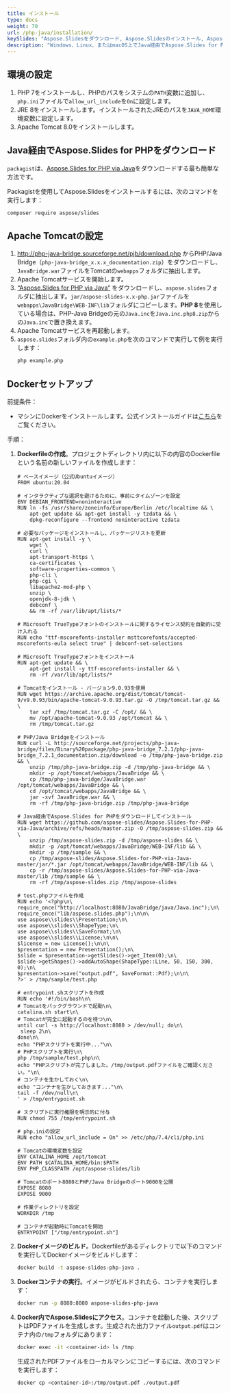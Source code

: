 ```yaml
---
title: インストール
type: docs
weight: 70
url: /php-java/installation/
keySlides: "Aspose.Slidesをダウンロード, Aspose.Slidesのインストール, Aspose.Slidesのインストール, Windows, macOS, Linux, PHP"
description: "Windows、Linux、またはmacOS上でJava経由でAspose.Slides for PHPをインストール"
---
```


## **環境の設定**

1. PHP 7をインストールし、PHPのパスをシステムの`PATH`変数に追加し、`php.ini`ファイルで`allow_url_include`を`On`に設定します。
1. JRE 8をインストールします。インストールされたJREのパスを`JAVA_HOME`環境変数に設定します。
1. Apache Tomcat 8.0をインストールします。

## **Java経由でAspose.Slides for PHPをダウンロード**

`packagist`は、[Aspose.Slides for PHP via Java](https://packagist.org/packages/aspose/slides)をダウンロードする最も簡単な方法です。

Packagistを使用してAspose.Slidesをインストールするには、次のコマンドを実行します：
   ```bash
   composer require aspose/slides
   ```

## **Apache Tomcatの設定**

1. http://php-java-bridge.sourceforge.net/pjb/download.php からPHP/Java Bridge（`php-java-bridge_x.x.x_documentation.zip`）をダウンロードし、`JavaBridge.war`ファイルをTomcatの`webapps`フォルダに抽出します。
1. Apache Tomcatサービスを開始します。
1. [“Aspose.Slides for PHP via Java”](https://downloads.aspose.com/slides/php-java) をダウンロードし、`aspose.slides`フォルダに抽出します。`jar/aspose-slides-x.x-php.jar`ファイルを`webapps\JavaBridge\WEB-INF\lib`フォルダにコピーします。**PHP 8**を使用している場合は、PHP-Java Bridgeの元の`Java.inc`を`Java.inc.php8.zip`からの`Java.inc`で置き換えます。
1. Apache Tomcatサービスを再起動します。
1. `aspose.slides`フォルダ内の`example.php`を次のコマンドで実行して例を実行します：
   ```bash
   php example.php
   ```

## Dockerセットアップ ##

前提条件：
* マシンにDockerをインストールします。公式インストールガイドは[こちら](https://docs.docker.com/get-docker/)をご覧ください。

手順：
1. **Dockerfileの作成**。プロジェクトディレクトリ内に以下の内容のDockerfileという名前の新しいファイルを作成します：
   ```
   # ベースイメージ（公式Ubuntuイメージ）
   FROM ubuntu:20.04
   
   # インタラクティブな選択を避けるために、事前にタイムゾーンを設定
   ENV DEBIAN_FRONTEND=noninteractive
   RUN ln -fs /usr/share/zoneinfo/Europe/Berlin /etc/localtime && \
       apt-get update && apt-get install -y tzdata && \
       dpkg-reconfigure --frontend noninteractive tzdata
   
   # 必要なパッケージをインストールし、パッケージリストを更新
   RUN apt-get install -y \
       wget \
       curl \
       apt-transport-https \
       ca-certificates \
       software-properties-common \
       php-cli \
       php-cgi \
       libapache2-mod-php \
       unzip \
       openjdk-8-jdk \
       debconf \
       && rm -rf /var/lib/apt/lists/*
   
   # Microsoft TrueTypeフォントのインストールに関するライセンス契約を自動的に受け入れる
   RUN echo "ttf-mscorefonts-installer msttcorefonts/accepted-mscorefonts-eula select true" | debconf-set-selections
   
   # Microsoft TrueTypeフォントをインストール
   RUN apt-get update && \
       apt-get install -y ttf-mscorefonts-installer && \
       rm -rf /var/lib/apt/lists/*
   
   # Tomcatをインストール - バージョン9.0.93を使用
   RUN wget https://archive.apache.org/dist/tomcat/tomcat-9/v9.0.93/bin/apache-tomcat-9.0.93.tar.gz -O /tmp/tomcat.tar.gz && \
       tar xzf /tmp/tomcat.tar.gz -C /opt/ && \
       mv /opt/apache-tomcat-9.0.93 /opt/tomcat && \
       rm /tmp/tomcat.tar.gz
   
   # PHP/Java Bridgeをインストール
   RUN curl -L http://sourceforge.net/projects/php-java-bridge/files/Binary%20package/php-java-bridge_7.2.1/php-java-bridge_7.2.1_documentation.zip/download -o /tmp/php-java-bridge.zip && \
       unzip /tmp/php-java-bridge.zip -d /tmp/php-java-bridge && \
       mkdir -p /opt/tomcat/webapps/JavaBridge && \
       cp /tmp/php-java-bridge/JavaBridge.war /opt/tomcat/webapps/JavaBridge && \
       cd /opt/tomcat/webapps/JavaBridge && \
       jar -xvf JavaBridge.war && \
       rm -rf /tmp/php-java-bridge.zip /tmp/php-java-bridge
   
   # Java経由でAspose.Slides for PHPをダウンロードしてインストール
   RUN wget https://github.com/aspose-slides/Aspose.Slides-for-PHP-via-Java/archive/refs/heads/master.zip -O /tmp/aspose-slides.zip && \
       unzip /tmp/aspose-slides.zip -d /tmp/aspose-slides && \
       mkdir -p /opt/tomcat/webapps/JavaBridge/WEB-INF/lib && \
       mkdir -p /tmp/sample && \
       cp /tmp/aspose-slides/Aspose.Slides-for-PHP-via-Java-master/jar/*.jar /opt/tomcat/webapps/JavaBridge/WEB-INF/lib && \
       cp -r /tmp/aspose-slides/Aspose.Slides-for-PHP-via-Java-master/lib /tmp/sample && \
       rm -rf /tmp/aspose-slides.zip /tmp/aspose-slides
   
   # test.phpファイルを作成
   RUN echo '<?php\n\
   require_once("http://localhost:8080/JavaBridge/java/Java.inc");\n\
   require_once("lib/aspose.slides.php");\n\n\
   use aspose\\slides\\Presentation;\n\
   use aspose\\slides\\ShapeType;\n\
   use aspose\\slides\\SaveFormat;\n\
   use aspose\\slides\\License;\n\n\
   $license = new License();\n\n\
   $presentation = new Presentation();\n\
   $slide = $presentation->getSlides()->get_Item(0);\n\
   $slide->getShapes()->addAutoShape(ShapeType::Line, 50, 150, 300, 0);\n\
   $presentation->save("output.pdf", SaveFormat::Pdf);\n\n\
   ?>' > /tmp/sample/test.php
   
   # entrypoint.shスクリプトを作成
   RUN echo '#!/bin/bash\n\
   # Tomcatをバックグラウンドで起動\n\
   catalina.sh start\n\
   # Tomcatが完全に起動するのを待つ\n\
   until curl -s http://localhost:8080 > /dev/null; do\n\
    sleep 2\n\
   done\n\
   echo "PHPスクリプトを実行中..."\n\
   # PHPスクリプトを実行\n\
   php /tmp/sample/test.php\n\
   echo "PHPスクリプトが完了しました。/tmp/output.pdfファイルをご確認ください。"\n\
   # コンテナを生かしておく\n\
   echo "コンテナを生かしておきます..."\n\
   tail -f /dev/null\n\
   ' > /tmp/entrypoint.sh
   
   # スクリプトに実行権限を明示的に付与
   RUN chmod 755 /tmp/entrypoint.sh
   
   # php.iniの設定
   RUN echo "allow_url_include = On" >> /etc/php/7.4/cli/php.ini
   
   # Tomcatの環境変数を設定
   ENV CATALINA_HOME /opt/tomcat
   ENV PATH $CATALINA_HOME/bin:$PATH
   ENV PHP_CLASSPATH /opt/aspose-slides/lib
   
   # Tomcatのポート8080とPHP/Java Bridgeのポート9000を公開
   EXPOSE 8080
   EXPOSE 9000
   
   # 作業ディレクトリを設定
   WORKDIR /tmp
   
   # コンテナが起動時にTomcatを開始
   ENTRYPOINT ["/tmp/entrypoint.sh"]
   ```

2. **Dockerイメージのビルド**。Dockerfileがあるディレクトリで以下のコマンドを実行してDockerイメージをビルドします：
   ```bash
   docker build -t aspose-slides-php-java .
   ```

3. **Dockerコンテナの実行**。イメージがビルドされたら、コンテナを実行します：
   ```bash
   docker run -p 8080:8080 aspose-slides-php-java
   ```

4. **Docker内でAspose.Slidesにアクセス**。コンテナを起動した後、スクリプトはPDFファイルを生成します。生成された出力ファイル`output.pdf`はコンテナ内の`/tmp`フォルダにあります：
   ```bash
   docker exec -it <container-id> ls /tmp
   ```
   生成されたPDFファイルをローカルマシンにコピーするには、次のコマンドを実行します：
   ```bash
   docker cp <container-id>:/tmp/output.pdf ./output.pdf
   ```